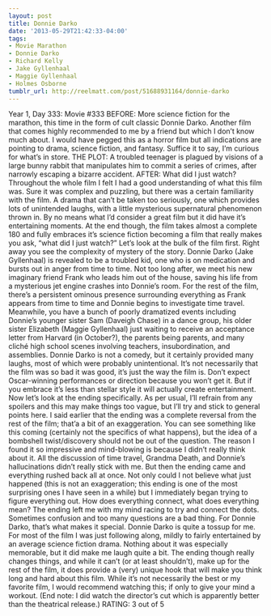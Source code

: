 ```yaml
---
layout: post
title: Donnie Darko
date: '2013-05-29T21:42:33-04:00'
tags:
- Movie Marathon
- Donnie Darko
- Richard Kelly
- Jake Gyllenhaal
- Maggie Gyllenhaal
- Holmes Osborne
tumblr_url: http://reelmatt.com/post/51688931164/donnie-darko
---
```



Year 1, Day 333: Movie #333
BEFORE: More science fiction for the marathon, this time in the form of cult classic Donnie Darko. Another film that comes highly recommended to me by a friend but which I don’t know much about. I would have pegged this as a horror film but all indications are pointing to drama, science fiction, and fantasy. Suffice it to say, I’m curious for what’s in store.
THE PLOT: A troubled teenager is plagued by visions of a large bunny rabbit that manipulates him to commit a series of crimes, after narrowly escaping a bizarre accident.
AFTER: What did I just watch? Throughout the whole film I felt I had a good understanding of what this film was. Sure it was complex and puzzling, but there was a certain familiarity with the film. A drama that can’t be taken too seriously, one which provides lots of unintended laughs, with a little mysterious supernatural phenomenon thrown in. By no means what I’d consider a great film but it did have it’s entertaining moments. At the end though, the film takes almost a complete 180 and fully embraces it’s science fiction becoming a film that really makes you ask, “what did I just watch?”
Let’s look at the bulk of the film first. Right away you see the complexity of mystery of the story. Donnie Darko (Jake Gyllenhaal) is revealed to be a troubled kid, one who is on medication and bursts out in anger from time to time. Not too long after, we meet his new imaginary friend Frank who leads him out of the house, saving his life from a mysterious jet engine crashes into Donnie’s room. For the rest of the film, there’s a persistent ominous presence surrounding everything as Frank appears from time to time and Donnie begins to investigate time travel. Meanwhile, you have a bunch of poorly dramatized events including Donnie’s younger sister Sam (Daveigh Chase) in a dance group, his older sister Elizabeth (Maggie Gyllenhaal) just waiting to receive an acceptance letter from Harvard (in October?), the parents being parents, and many cliché high school scenes involving teachers, insubordination, and assemblies. Donnie Darko is not a comedy, but it certainly provided many laughs, most of which were probably unintentional. It’s not necessarily that the film was so bad it was good, it’s just the way the film is. Don’t expect Oscar-winning performances or direction because you won’t get it. But if you embrace it’s less than stellar style it will actually create entertainment.
Now let’s look at the ending specifically. As per usual, I’ll refrain from any spoilers and this may make things too vague, but I’ll try and stick to general points here. I said earlier that the ending was a complete reversal from the rest of the film; that’a a bit of an exaggeration. You can see something like this coming (certainly not the specifics of what happens), but the idea of a bombshell twist/discovery should not be out of the question. The reason I found it so impressive and mind-blowing is because I didn’t really think about it. All the discussion of time travel, Grandma Death, and Donnie’s hallucinations didn’t really stick with me. But then the ending came and everything rushed back all at once. Not only could I not believe what just happened (this is not an exaggeration; this ending is one of the most surprising ones I have seen in a while) but I immediately began trying to figure everything out. How does everything connect, what does everything mean? The ending left me with my mind racing to try and connect the dots. Sometimes confusion and too many questions are a bad thing. For Donnie Darko, that’s what makes it special.
Donnie Darko is quite a tossup for me. For most of the film I was just following along, mildly to fairly entertained by an average science fiction drama. Nothing about it was especially memorable, but it did make me laugh quite a bit. The ending though really changes things, and while it can’t (or at least shouldn’t), make up for the rest of the film, it does provide a (very) unique hook that will make you think long and hard about this film. While it’s not necessarily the best or my favorite film, I would recommend watching this; if only to give your mind a workout.
(End note: I did watch the director’s cut which is apparently better than the theatrical release.)
RATING: 3 out of 5
